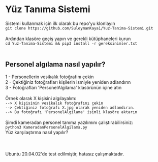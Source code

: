 # Yüz Tanıma Sistemi
Sistemi kullanmak için ilk olarak bu repo'yu klonlayın<br>
`git clone https://github.com/SuleymanKaya1/Yuz-Tanima-Sistemi.git`<br>
<br>
Ardından klasöre geçiş yapın ve gerekli kütüphaneleri kurun<br>
`cd Yuz-Tanima-Sistemi && pip3 install -r gereksinimler.txt`<br>
<br>
## Personel algılama nasıl yapılır?<br>
1 - Personellerin vesikalık fotoğrafını çekin<br>
2 - Çektiğiniz fotoğrafları kişilerin ismiyle yeniden adlandırın<br>
3 - Fotoğrafları 'PersonelAlgilama' klasörünün içine atın<br>
<br>
Örnek olarak X kişisini algılayalım:<br>
`--> X kişisinin vesikalık fotoğrafını çekin`<br>
`--> Çektiğiniz fotoğrafı X.jpg olarak yeniden adlandırın.`<br>
`--> Bu fotoğrafı 'PersonelAlgilama' isimli klasöre aktarın`<br>
<br>
Şimdi kameradan personel tanıma yazılımını çalıştırabilirsiniz:<br>
`python3 KameradanPersonelAlgilama.py`<br>
Yüz karşılaştırma nasıl yapılır?
<br><br><br><br>Ubuntu 20.04.02'de test edilmiştir, hatasız çalışmaktadır.
